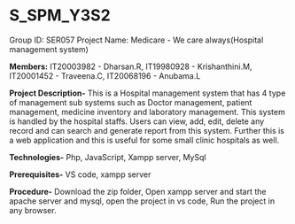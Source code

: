 # S_SPM_Y3S2
Group ID: SER057
Project Name: Medicare - We care always(Hospital management system)

**Members:**
IT20003982 - Dharsan.R,
IT19980928 - Krishanthini.M,
IT20001452 - Traveena.C,
IT20068196 - Anubama.L

**Project Description-**
This is a Hospital management system that has 4 type of management sub systems such as Doctor management, patient management, medicine inventory and laboratory management. This system is handled by the hospital staffs. Users can view, add, edit, delete any record and can search and generate report from this system. Further this is a web application and this is useful for some small clinic hospitals as well.

**Technologies-**
Php, JavaScript, Xampp server, MySql

**Prerequisites-**
VS code, xampp server

**Procedure-**
Download the zip folder,
Open xampp server and start the apache server and mysql,
open the project in vs code,
Run the project in any browser.

